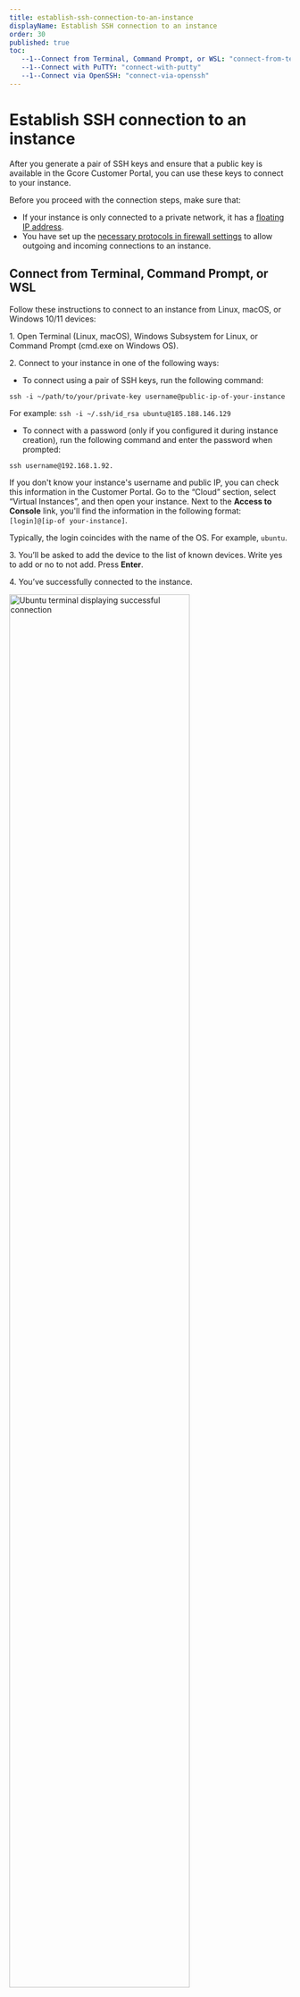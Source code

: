 ```yaml
---
title: establish-ssh-connection-to-an-instance
displayName: Establish SSH connection to an instance
order: 30
published: true
toc:
   --1--Connect from Terminal, Command Prompt, or WSL: "connect-from-terminal-command-prompt-or-wsl"
   --1--Connect with PuTTY: "connect-with-putty"
   --1--Connect via OpenSSH: "connect-via-openssh"
---
```


# Establish SSH connection to an instance 

After you generate a pair of SSH keys and ensure that a public key is available in the Gcore Customer Portal, you can use these keys to connect to your instance.

Before you proceed with the connection steps, make sure that:

- If your instance is only connected to a private network, it has a <a href="https://gcore.com/docs/cloud/networking/ip-address/create-and-configure-a-floating-ip-address" target="_blank">floating IP address</a>. 
- You have set up the <a href="https://gcore.com/docs/cloud/networking/add-and-configure-a-firewall#use-the-default-firewall" target="_blank">necessary protocols in firewall settings</a> to allow outgoing and incoming connections to an instance. 

## Connect from Terminal, Command Prompt, or WSL

Follow these instructions to connect to an instance from Linux, macOS, or Windows 10/11 devices:

1\. Open Terminal (Linux, macOS), Windows Subsystem for Linux, or Command Prompt (cmd.exe on Windows OS).

2\. Connect to your instance in one of the following ways:

* To connect using a pair of SSH keys, run the following command: 

```
ssh -i ~/path/to/your/private-key username@public-ip-of-your-instance
``` 

For example:  `ssh -i ~/.ssh/id_rsa ubuntu@185.188.146.129`

* To connect with a password (only if you configured it during instance creation), run the following command and enter the password when prompted:

```
ssh username@192.168.1.92. 
```
<alert-element type="tip" title="Tip">
 
If you don't know your instance's username and public IP, you can check this information in the Customer Portal. Go to the “Cloud” section, select “Virtual Instances”, and then open your instance. Next to the **Access to Console** link, you'll find the information in the following format: `[login]@[ip-of your-instance]`. 

Typically, the login coincides with the name of the OS. For example, `ubuntu`.
 
</alert-element>

3\. You’ll be asked to add the device to the list of known devices. Write yes to add or no to not add. Press **Enter**.

4\. You’ve successfully connected to the instance.

<img src="https://assets.gcore.pro/docs/cloud/virtual-instances/connect/establish-ssh-connection-to-an-instance/linux-connected.png" alt="Ubuntu terminal displaying successful connection" width="80%">

## Connect with PuTTY

Follow these instructions to connect to an instance from Windows 10/11 devices:

1\. Run the <a href="https://putty.org/" target="_blank">PuTTY app</a>.

2\. Open the “Session” section and enter the instance's IP address in the “HostName (or IP address)” field. 

3\. Ensure that port 22 is set in the “Port" field. This is the standard port for SSH connection. 

<img src="https://assets.gcore.pro/docs/cloud/virtual-instances/connect/establish-ssh-connection-to-an-instance/puttygen-session.png" alt="Puttygen application with highlighted Port and Host name fields" width="80%">

<alert-element type="tip" title="Tip">
 
You can find the IP address of your instance in the Gcore Customer Portal on the “Virtual Instances” tab. It will be displayed in the “IP Address” column.
 
</alert-element>

4\. Make sure that the “Connection type” parameter is set to SSH. 

5\. From the sidebar, go to **Connection** > **SSH** > **Auth** > **Credentials**. 

6\. Select **Browse** and find your private SSH key.

<img src="https://assets.gcore.pro/docs/cloud/virtual-instances/connect/establish-ssh-connection-to-an-instance/puttygen-session-annotated.png" alt="PuttyGen application with open Credentials tab" width="80%">

7\. Load the file with the private key to the instance in the .ppk format. 

8\. Select **Open** to launch the PuTTY terminal window. 

9\. If you connect to the instance for the first time, you’ll be asked if you want to save the host key of your instance. Select **Accept**.

<img src="https://assets.gcore.pro/docs/cloud/virtual-instances/connect/establish-ssh-connection-to-an-instance/putty-cache-server.png" alt="Putty security alert that asks to cache the server's host key" width="80%">

10\. Log in by using the following credentials: 

* **login**: enter the username that was specified during the creation of your instance.
* **password** (optional): if you configured a password while creating an instance, enter your password. 

<alert-element type="tip" title="Tip">
 
If you don't know your instance's username and public IP, you can check this information in the Customer Portal. Go to the “Cloud” section, select “Virtual Instances”, and then open your instance. Next to the **Access to Console** link, you'll find the information in the following format: `[login]@[ip-of your-instance]`. 

Typically, the login coincides with the name of the OS. For example, `ubuntu`.
 
</alert-element>

11\. Press **Enter**.  

12\. You’ve successfully connected to the instance.

<img src="https://assets.gcore.pro/docs/cloud/virtual-instances/connect/establish-ssh-connection-to-an-instance/putty-connected.png" alt="Putty terminal displaying successful connection" width="80%">

## Connect via OpenSSH  

Windows has a built-in OpenSSH client that allows you to access the server via console, like on Linux. By default, this component is not activated.
Follow these steps to activate OpenSSH:

1\. Open “Windows Settings”. 

<img src="https://assets.gcore.pro/docs/cloud/virtual-instances/connect/establish-ssh-connection-to-an-instance/windows-settings.png" alt="Windows settings page" width="80%">

2\. Go to the “Apps” section and select **Optional features**.

<img src="https://assets.gcore.pro/docs/cloud/virtual-instances/connect/establish-ssh-connection-to-an-instance/windows-optional-features.png" alt="Windows Apps and features page" width="80%">

3\. Find OpenSSH Client, click to expand the detailed description, and select **Install**. 

<img src="https://assets.gcore.pro/docs/cloud/virtual-instances/connect/establish-ssh-connection-to-an-instance/windows-openssh.png" alt="Windows Apps and features page that displays OpenSSH Client app" width="80%">

4\. After the OpenSSH client is installed, restart your computer to apply the settings correctly. OpenSSH client will become available from Command Prompt (cmd.exe).

5\. Open the Command Prompt and connect to an instance in one of the following ways:

* To connect using a pair of SHH keys, run the following command: 

```
ssh username@192.168.1.92 -i ~/path/to/your/private-key username@public-ip-of-your-instance
```
* To connect with a password (only if you configured it during instance creation), run the following command and enter a password when prompted:

```
ssh username@192.168.1.92
```

<alert-element type="tip" title="Tip">
 
If you don't know your instance's username and public IP, you can check this information in the Customer Portal. Go to the “Cloud” section, select “Virtual Instances”, and then open your instance. Next to the **Access to Console** link, you'll find the information in the following format: `[login]@[ip-of your-instance]`. 

Typically, the login coincides with the name of the OS. For example, `ubuntu`.
 
</alert-element>

6\. You’ll be asked to add the device to the list of known devices. Write yes to add or no to not add. Press **Enter**.

7\. You’ve successfully connected to the instance.

<img src="https://assets.gcore.pro/docs/cloud/virtual-instances/connect/establish-ssh-connection-to-an-instance/linux-connected.png" alt="Ubuntu terminal displaying successful connection" width="80%"> 